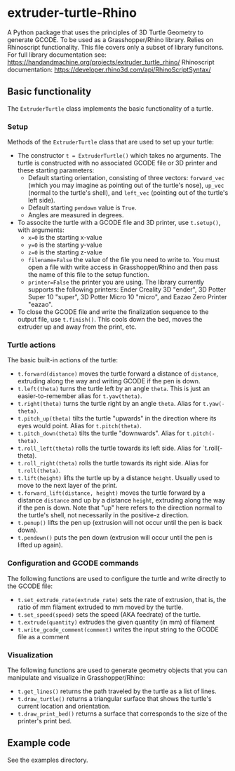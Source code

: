 # extruder-turtle-Rhino

A Python package that uses the principles of 3D Turtle Geometry to generate GCODE. 
To be used as a Grasshopper/Rhino library. Relies on Rhinoscript functionality. 
This file covers only a subset of library funcitons. For
full library documentation see: https://handandmachine.org/projects/extruder_turtle_rhino/
Rhinoscript documentation: https://developer.rhino3d.com/api/RhinoScriptSyntax/

## Basic functionality

The `ExtruderTurtle` class implements the basic functionality of a turtle.

### Setup

Methods of the `ExtruderTurtle` class that are used to set up your turtle:

- The constructor `t = ExtruderTurtle()` which takes no arguments. The turtle is constructed with no associated
GCODE file or 3D printer and these starting parameters:
    - Default starting orientation, consisting of three vectors: `forward_vec` (which you may imagine as pointing out of the turtle's nose), `up_vec` (normal to the turtle's shell), and `left_vec` (pointing out of the turtle's left side).
    - Default starting `pendown` value is `True`.
    - Angles are measured in degrees.
- To associte the turtle with a GCODE file and 3D printer, use `t.setup()`, with arguments:
    - `x=0` is the starting x-value
    - `y=0` is the starting y-value
    - `z=0` is the starting z-value
    - `filename=False` the value of the file you need to write to. You must open a file with write access in Grasshopper/Rhino and then pass the name of this file to the setup function.
    - `printer=False` the printer you are using. The library currently supports the following printers: Ender Creality 3D "ender", 3D Potter Super 10 "super", 3D Potter Micro 10 "micro", and Eazao Zero Printer "eazao".
- To close the GCODE file and write the finalization sequence to the output file, use `t.finish()`. This cools down the bed, moves the extruder up and away from the print, etc.

### Turtle actions

The basic built-in actions of the turtle:

- `t.forward(distance)` moves the turtle forward a distance of `distance`, extruding along the way and writing GCODE if the pen is down.
- `t.left(theta)` turns the turtle left by an angle `theta`. This is just an easier-to-remember alias for `t.yaw(theta)`.
- `t.right(theta)` turns the turtle right by an angle `theta`. Alias for `t.yaw(-theta)`.
- `t.pitch_up(theta)` tilts the turtle "upwards" in the direction where its eyes would point. Alias for `t.pitch(theta)`.
- `t.pitch_down(theta)` tilts the turtle "downwards". Alias for `t.pitch(-theta)`.
- `t.roll_left(theta)` rolls the turtle towards its left side. Alias for `t.roll(-theta).
- `t.roll_right(theta)` rolls the turtle towards its right side. Alias for `t.roll(theta)`.
- `t.lift(height)` lifts the turtle up by a distance `height`. Usually used to move to the next layer of the print.
- `t.forward_lift(distance, height)` moves the turtle forward by a distance `distance` and up by a distance `height`, extruding along the way if the pen is down. Note that "up" here refers to the direction normal to the turtle's shell, not necessarily in the positive-z direction.
- `t.penup()` lifts the pen up (extrusion will not occur until the pen is back down).
- `t.pendown()` puts the pen down (extrusion will occur until the pen is lifted up again).

### Configuration and GCODE commands

The following functions are used to configure the turtle and write directly to the GCODE file:

- `t.set_extrude_rate(extrude_rate)` sets the rate of extrusion, that is, the ratio of mm filament extruded to mm moved by the turtle.
- `t.set_speed(speed)` sets the speed (AKA feedrate) of the turtle.
- `t.extrude(quantity)` extrudes the given quantity (in mm) of filament
- `t.write_gcode_comment(comment)` writes the input string to the GCODE file as a comment

### Visualization

The following functions are used to generate geometry objects that you can manipulate and visualize in Grasshopper/Rhino:

- `t.get_lines()` returns the path traveled by the turtle as a list of lines.
- `t.draw_turtle()` returns a triangular surface that shows the turtle's current location and orientation.
- `t.draw_print_bed()` returns a surface that corresponds to the size of the printer's print bed.


## Example code

See the examples directory.
